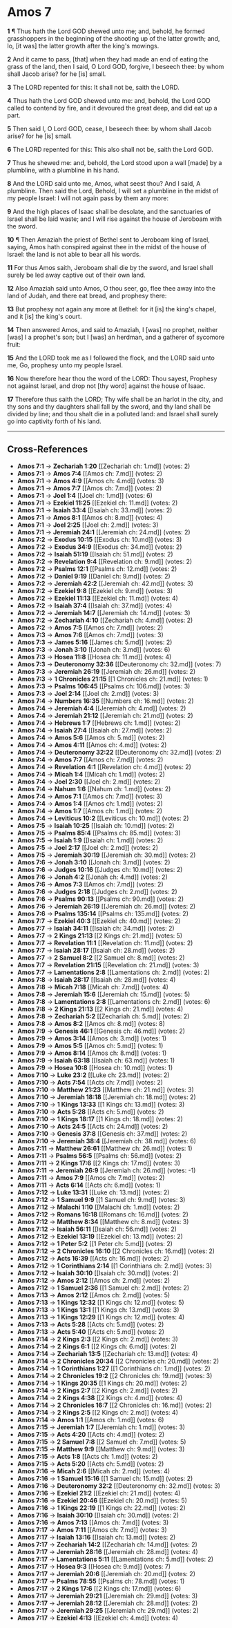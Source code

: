 # Amos 7

**1** ¶ Thus hath the Lord GOD shewed unto me; and, behold, he formed grasshoppers in the beginning of the shooting up of the latter growth; and, lo, [it was] the latter growth after the king's mowings.

**2** And it came to pass, [that] when they had made an end of eating the grass of the land, then I said, O Lord GOD, forgive, I beseech thee: by whom shall Jacob arise? for he [is] small.

**3** The LORD repented for this: It shall not be, saith the LORD.

**4** Thus hath the Lord GOD shewed unto me: and, behold, the Lord GOD called to contend by fire, and it devoured the great deep, and did eat up a part.

**5** Then said I, O Lord GOD, cease, I beseech thee: by whom shall Jacob arise? for he [is] small.

**6** The LORD repented for this: This also shall not be, saith the Lord GOD.

**7** Thus he shewed me: and, behold, the Lord stood upon a wall [made] by a plumbline, with a plumbline in his hand.

**8** And the LORD said unto me, Amos, what seest thou? And I said, A plumbline. Then said the Lord, Behold, I will set a plumbline in the midst of my people Israel: I will not again pass by them any more:

**9** And the high places of Isaac shall be desolate, and the sanctuaries of Israel shall be laid waste; and I will rise against the house of Jeroboam with the sword.

**10** ¶ Then Amaziah the priest of Bethel sent to Jeroboam king of Israel, saying, Amos hath conspired against thee in the midst of the house of Israel: the land is not able to bear all his words.

**11** For thus Amos saith, Jeroboam shall die by the sword, and Israel shall surely be led away captive out of their own land.

**12** Also Amaziah said unto Amos, O thou seer, go, flee thee away into the land of Judah, and there eat bread, and prophesy there:

**13** But prophesy not again any more at Bethel: for it [is] the king's chapel, and it [is] the king's court.

**14** Then answered Amos, and said to Amaziah, I [was] no prophet, neither [was] I a prophet's son; but I [was] an herdman, and a gatherer of sycomore fruit:

**15** And the LORD took me as I followed the flock, and the LORD said unto me, Go, prophesy unto my people Israel.

**16** Now therefore hear thou the word of the LORD: Thou sayest, Prophesy not against Israel, and drop not [thy word] against the house of Isaac.

**17** Therefore thus saith the LORD; Thy wife shall be an harlot in the city, and thy sons and thy daughters shall fall by the sword, and thy land shall be divided by line; and thou shalt die in a polluted land: and Israel shall surely go into captivity forth of his land.

---

## Cross-References

- **Amos 7:1** → **Zechariah 1:20** [[Zechariah ch: 1.md]] (votes: 2)
- **Amos 7:1** → **Amos 7:4** [[Amos ch: 7.md]] (votes: 2)
- **Amos 7:1** → **Amos 4:9** [[Amos ch: 4.md]] (votes: 3)
- **Amos 7:1** → **Amos 7:7** [[Amos ch: 7.md]] (votes: 2)
- **Amos 7:1** → **Joel 1:4** [[Joel ch: 1.md]] (votes: 6)
- **Amos 7:1** → **Ezekiel 11:25** [[Ezekiel ch: 11.md]] (votes: 2)
- **Amos 7:1** → **Isaiah 33:4** [[Isaiah ch: 33.md]] (votes: 2)
- **Amos 7:1** → **Amos 8:1** [[Amos ch: 8.md]] (votes: 4)
- **Amos 7:1** → **Joel 2:25** [[Joel ch: 2.md]] (votes: 3)
- **Amos 7:1** → **Jeremiah 24:1** [[Jeremiah ch: 24.md]] (votes: 2)
- **Amos 7:2** → **Exodus 10:15** [[Exodus ch: 10.md]] (votes: 3)
- **Amos 7:2** → **Exodus 34:9** [[Exodus ch: 34.md]] (votes: 2)
- **Amos 7:2** → **Isaiah 51:19** [[Isaiah ch: 51.md]] (votes: 2)
- **Amos 7:2** → **Revelation 9:4** [[Revelation ch: 9.md]] (votes: 2)
- **Amos 7:2** → **Psalms 12:1** [[Psalms ch: 12.md]] (votes: 2)
- **Amos 7:2** → **Daniel 9:19** [[Daniel ch: 9.md]] (votes: 2)
- **Amos 7:2** → **Jeremiah 42:2** [[Jeremiah ch: 42.md]] (votes: 3)
- **Amos 7:2** → **Ezekiel 9:8** [[Ezekiel ch: 9.md]] (votes: 3)
- **Amos 7:2** → **Ezekiel 11:13** [[Ezekiel ch: 11.md]] (votes: 4)
- **Amos 7:2** → **Isaiah 37:4** [[Isaiah ch: 37.md]] (votes: 4)
- **Amos 7:2** → **Jeremiah 14:7** [[Jeremiah ch: 14.md]] (votes: 3)
- **Amos 7:2** → **Zechariah 4:10** [[Zechariah ch: 4.md]] (votes: 2)
- **Amos 7:2** → **Amos 7:5** [[Amos ch: 7.md]] (votes: 2)
- **Amos 7:3** → **Amos 7:6** [[Amos ch: 7.md]] (votes: 3)
- **Amos 7:3** → **James 5:16** [[James ch: 5.md]] (votes: 2)
- **Amos 7:3** → **Jonah 3:10** [[Jonah ch: 3.md]] (votes: 6)
- **Amos 7:3** → **Hosea 11:8** [[Hosea ch: 11.md]] (votes: 4)
- **Amos 7:3** → **Deuteronomy 32:36** [[Deuteronomy ch: 32.md]] (votes: 7)
- **Amos 7:3** → **Jeremiah 26:19** [[Jeremiah ch: 26.md]] (votes: 2)
- **Amos 7:3** → **1 Chronicles 21:15** [[1 Chronicles ch: 21.md]] (votes: 1)
- **Amos 7:3** → **Psalms 106:45** [[Psalms ch: 106.md]] (votes: 3)
- **Amos 7:3** → **Joel 2:14** [[Joel ch: 2.md]] (votes: 3)
- **Amos 7:4** → **Numbers 16:35** [[Numbers ch: 16.md]] (votes: 2)
- **Amos 7:4** → **Jeremiah 4:4** [[Jeremiah ch: 4.md]] (votes: 2)
- **Amos 7:4** → **Jeremiah 21:12** [[Jeremiah ch: 21.md]] (votes: 2)
- **Amos 7:4** → **Hebrews 1:7** [[Hebrews ch: 1.md]] (votes: 2)
- **Amos 7:4** → **Isaiah 27:4** [[Isaiah ch: 27.md]] (votes: 2)
- **Amos 7:4** → **Amos 5:6** [[Amos ch: 5.md]] (votes: 2)
- **Amos 7:4** → **Amos 4:11** [[Amos ch: 4.md]] (votes: 2)
- **Amos 7:4** → **Deuteronomy 32:22** [[Deuteronomy ch: 32.md]] (votes: 2)
- **Amos 7:4** → **Amos 7:7** [[Amos ch: 7.md]] (votes: 2)
- **Amos 7:4** → **Revelation 4:1** [[Revelation ch: 4.md]] (votes: 2)
- **Amos 7:4** → **Micah 1:4** [[Micah ch: 1.md]] (votes: 2)
- **Amos 7:4** → **Joel 2:30** [[Joel ch: 2.md]] (votes: 2)
- **Amos 7:4** → **Nahum 1:6** [[Nahum ch: 1.md]] (votes: 2)
- **Amos 7:4** → **Amos 7:1** [[Amos ch: 7.md]] (votes: 3)
- **Amos 7:4** → **Amos 1:4** [[Amos ch: 1.md]] (votes: 2)
- **Amos 7:4** → **Amos 1:7** [[Amos ch: 1.md]] (votes: 2)
- **Amos 7:4** → **Leviticus 10:2** [[Leviticus ch: 10.md]] (votes: 2)
- **Amos 7:5** → **Isaiah 10:25** [[Isaiah ch: 10.md]] (votes: 2)
- **Amos 7:5** → **Psalms 85:4** [[Psalms ch: 85.md]] (votes: 3)
- **Amos 7:5** → **Isaiah 1:9** [[Isaiah ch: 1.md]] (votes: 2)
- **Amos 7:5** → **Joel 2:17** [[Joel ch: 2.md]] (votes: 2)
- **Amos 7:5** → **Jeremiah 30:19** [[Jeremiah ch: 30.md]] (votes: 2)
- **Amos 7:6** → **Jonah 3:10** [[Jonah ch: 3.md]] (votes: 2)
- **Amos 7:6** → **Judges 10:16** [[Judges ch: 10.md]] (votes: 2)
- **Amos 7:6** → **Jonah 4:2** [[Jonah ch: 4.md]] (votes: 2)
- **Amos 7:6** → **Amos 7:3** [[Amos ch: 7.md]] (votes: 2)
- **Amos 7:6** → **Judges 2:18** [[Judges ch: 2.md]] (votes: 2)
- **Amos 7:6** → **Psalms 90:13** [[Psalms ch: 90.md]] (votes: 2)
- **Amos 7:6** → **Jeremiah 26:19** [[Jeremiah ch: 26.md]] (votes: 2)
- **Amos 7:6** → **Psalms 135:14** [[Psalms ch: 135.md]] (votes: 2)
- **Amos 7:7** → **Ezekiel 40:3** [[Ezekiel ch: 40.md]] (votes: 2)
- **Amos 7:7** → **Isaiah 34:11** [[Isaiah ch: 34.md]] (votes: 2)
- **Amos 7:7** → **2 Kings 21:13** [[2 Kings ch: 21.md]] (votes: 5)
- **Amos 7:7** → **Revelation 11:1** [[Revelation ch: 11.md]] (votes: 2)
- **Amos 7:7** → **Isaiah 28:17** [[Isaiah ch: 28.md]] (votes: 2)
- **Amos 7:7** → **2 Samuel 8:2** [[2 Samuel ch: 8.md]] (votes: 2)
- **Amos 7:7** → **Revelation 21:15** [[Revelation ch: 21.md]] (votes: 3)
- **Amos 7:7** → **Lamentations 2:8** [[Lamentations ch: 2.md]] (votes: 2)
- **Amos 7:8** → **Isaiah 28:17** [[Isaiah ch: 28.md]] (votes: 4)
- **Amos 7:8** → **Micah 7:18** [[Micah ch: 7.md]] (votes: 4)
- **Amos 7:8** → **Jeremiah 15:6** [[Jeremiah ch: 15.md]] (votes: 5)
- **Amos 7:8** → **Lamentations 2:8** [[Lamentations ch: 2.md]] (votes: 6)
- **Amos 7:8** → **2 Kings 21:13** [[2 Kings ch: 21.md]] (votes: 4)
- **Amos 7:8** → **Zechariah 5:2** [[Zechariah ch: 5.md]] (votes: 2)
- **Amos 7:8** → **Amos 8:2** [[Amos ch: 8.md]] (votes: 8)
- **Amos 7:9** → **Genesis 46:1** [[Genesis ch: 46.md]] (votes: 2)
- **Amos 7:9** → **Amos 3:14** [[Amos ch: 3.md]] (votes: 1)
- **Amos 7:9** → **Amos 5:5** [[Amos ch: 5.md]] (votes: 1)
- **Amos 7:9** → **Amos 8:14** [[Amos ch: 8.md]] (votes: 1)
- **Amos 7:9** → **Isaiah 63:18** [[Isaiah ch: 63.md]] (votes: 1)
- **Amos 7:9** → **Hosea 10:8** [[Hosea ch: 10.md]] (votes: 1)
- **Amos 7:10** → **Luke 23:2** [[Luke ch: 23.md]] (votes: 2)
- **Amos 7:10** → **Acts 7:54** [[Acts ch: 7.md]] (votes: 2)
- **Amos 7:10** → **Matthew 21:23** [[Matthew ch: 21.md]] (votes: 3)
- **Amos 7:10** → **Jeremiah 18:18** [[Jeremiah ch: 18.md]] (votes: 2)
- **Amos 7:10** → **1 Kings 13:33** [[1 Kings ch: 13.md]] (votes: 3)
- **Amos 7:10** → **Acts 5:28** [[Acts ch: 5.md]] (votes: 2)
- **Amos 7:10** → **1 Kings 18:17** [[1 Kings ch: 18.md]] (votes: 2)
- **Amos 7:10** → **Acts 24:5** [[Acts ch: 24.md]] (votes: 2)
- **Amos 7:10** → **Genesis 37:8** [[Genesis ch: 37.md]] (votes: 2)
- **Amos 7:10** → **Jeremiah 38:4** [[Jeremiah ch: 38.md]] (votes: 6)
- **Amos 7:11** → **Matthew 26:61** [[Matthew ch: 26.md]] (votes: 1)
- **Amos 7:11** → **Psalms 56:5** [[Psalms ch: 56.md]] (votes: 2)
- **Amos 7:11** → **2 Kings 17:6** [[2 Kings ch: 17.md]] (votes: 3)
- **Amos 7:11** → **Jeremiah 26:9** [[Jeremiah ch: 26.md]] (votes: -1)
- **Amos 7:11** → **Amos 7:9** [[Amos ch: 7.md]] (votes: 2)
- **Amos 7:11** → **Acts 6:14** [[Acts ch: 6.md]] (votes: 1)
- **Amos 7:12** → **Luke 13:31** [[Luke ch: 13.md]] (votes: 2)
- **Amos 7:12** → **1 Samuel 9:9** [[1 Samuel ch: 9.md]] (votes: 3)
- **Amos 7:12** → **Malachi 1:10** [[Malachi ch: 1.md]] (votes: 2)
- **Amos 7:12** → **Romans 16:18** [[Romans ch: 16.md]] (votes: 2)
- **Amos 7:12** → **Matthew 8:34** [[Matthew ch: 8.md]] (votes: 3)
- **Amos 7:12** → **Isaiah 56:11** [[Isaiah ch: 56.md]] (votes: 2)
- **Amos 7:12** → **Ezekiel 13:19** [[Ezekiel ch: 13.md]] (votes: 2)
- **Amos 7:12** → **1 Peter 5:2** [[1 Peter ch: 5.md]] (votes: 2)
- **Amos 7:12** → **2 Chronicles 16:10** [[2 Chronicles ch: 16.md]] (votes: 2)
- **Amos 7:12** → **Acts 16:39** [[Acts ch: 16.md]] (votes: 2)
- **Amos 7:12** → **1 Corinthians 2:14** [[1 Corinthians ch: 2.md]] (votes: 3)
- **Amos 7:12** → **Isaiah 30:10** [[Isaiah ch: 30.md]] (votes: 2)
- **Amos 7:12** → **Amos 2:12** [[Amos ch: 2.md]] (votes: 2)
- **Amos 7:12** → **1 Samuel 2:36** [[1 Samuel ch: 2.md]] (votes: 2)
- **Amos 7:13** → **Amos 2:12** [[Amos ch: 2.md]] (votes: 5)
- **Amos 7:13** → **1 Kings 12:32** [[1 Kings ch: 12.md]] (votes: 5)
- **Amos 7:13** → **1 Kings 13:1** [[1 Kings ch: 13.md]] (votes: 3)
- **Amos 7:13** → **1 Kings 12:29** [[1 Kings ch: 12.md]] (votes: 4)
- **Amos 7:13** → **Acts 5:28** [[Acts ch: 5.md]] (votes: 2)
- **Amos 7:13** → **Acts 5:40** [[Acts ch: 5.md]] (votes: 2)
- **Amos 7:14** → **2 Kings 2:3** [[2 Kings ch: 2.md]] (votes: 3)
- **Amos 7:14** → **2 Kings 6:1** [[2 Kings ch: 6.md]] (votes: 2)
- **Amos 7:14** → **Zechariah 13:5** [[Zechariah ch: 13.md]] (votes: 4)
- **Amos 7:14** → **2 Chronicles 20:34** [[2 Chronicles ch: 20.md]] (votes: 2)
- **Amos 7:14** → **1 Corinthians 1:27** [[1 Corinthians ch: 1.md]] (votes: 2)
- **Amos 7:14** → **2 Chronicles 19:2** [[2 Chronicles ch: 19.md]] (votes: 3)
- **Amos 7:14** → **1 Kings 20:35** [[1 Kings ch: 20.md]] (votes: 2)
- **Amos 7:14** → **2 Kings 2:7** [[2 Kings ch: 2.md]] (votes: 2)
- **Amos 7:14** → **2 Kings 4:38** [[2 Kings ch: 4.md]] (votes: 4)
- **Amos 7:14** → **2 Chronicles 16:7** [[2 Chronicles ch: 16.md]] (votes: 2)
- **Amos 7:14** → **2 Kings 2:5** [[2 Kings ch: 2.md]] (votes: 4)
- **Amos 7:14** → **Amos 1:1** [[Amos ch: 1.md]] (votes: 6)
- **Amos 7:15** → **Jeremiah 1:7** [[Jeremiah ch: 1.md]] (votes: 3)
- **Amos 7:15** → **Acts 4:20** [[Acts ch: 4.md]] (votes: 2)
- **Amos 7:15** → **2 Samuel 7:8** [[2 Samuel ch: 7.md]] (votes: 5)
- **Amos 7:15** → **Matthew 9:9** [[Matthew ch: 9.md]] (votes: 3)
- **Amos 7:15** → **Acts 1:8** [[Acts ch: 1.md]] (votes: 2)
- **Amos 7:15** → **Acts 5:20** [[Acts ch: 5.md]] (votes: 2)
- **Amos 7:16** → **Micah 2:6** [[Micah ch: 2.md]] (votes: 4)
- **Amos 7:16** → **1 Samuel 15:16** [[1 Samuel ch: 15.md]] (votes: 2)
- **Amos 7:16** → **Deuteronomy 32:2** [[Deuteronomy ch: 32.md]] (votes: 3)
- **Amos 7:16** → **Ezekiel 21:2** [[Ezekiel ch: 21.md]] (votes: 4)
- **Amos 7:16** → **Ezekiel 20:46** [[Ezekiel ch: 20.md]] (votes: 5)
- **Amos 7:16** → **1 Kings 22:19** [[1 Kings ch: 22.md]] (votes: 2)
- **Amos 7:16** → **Isaiah 30:10** [[Isaiah ch: 30.md]] (votes: 2)
- **Amos 7:16** → **Amos 7:13** [[Amos ch: 7.md]] (votes: 3)
- **Amos 7:17** → **Amos 7:11** [[Amos ch: 7.md]] (votes: 3)
- **Amos 7:17** → **Isaiah 13:16** [[Isaiah ch: 13.md]] (votes: 2)
- **Amos 7:17** → **Zechariah 14:2** [[Zechariah ch: 14.md]] (votes: 2)
- **Amos 7:17** → **Jeremiah 28:16** [[Jeremiah ch: 28.md]] (votes: 4)
- **Amos 7:17** → **Lamentations 5:11** [[Lamentations ch: 5.md]] (votes: 2)
- **Amos 7:17** → **Hosea 9:3** [[Hosea ch: 9.md]] (votes: 7)
- **Amos 7:17** → **Jeremiah 20:6** [[Jeremiah ch: 20.md]] (votes: 2)
- **Amos 7:17** → **Psalms 78:55** [[Psalms ch: 78.md]] (votes: 1)
- **Amos 7:17** → **2 Kings 17:6** [[2 Kings ch: 17.md]] (votes: 6)
- **Amos 7:17** → **Jeremiah 29:21** [[Jeremiah ch: 29.md]] (votes: 3)
- **Amos 7:17** → **Jeremiah 28:12** [[Jeremiah ch: 28.md]] (votes: 2)
- **Amos 7:17** → **Jeremiah 29:25** [[Jeremiah ch: 29.md]] (votes: 2)
- **Amos 7:17** → **Ezekiel 4:13** [[Ezekiel ch: 4.md]] (votes: 4)

